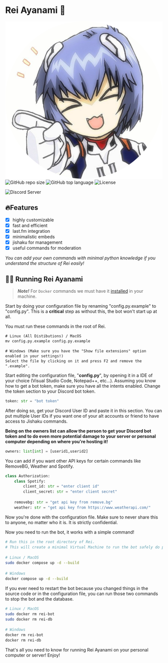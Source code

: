  # Rei Ayanami 🤖

![Rei Ayanami](rei-pfp.png)
![GitHub repo size](https://img.shields.io/github/repo-size/NERVCorporation/rei?style=for-the-badge)
![GitHub top language](https://img.shields.io/github/languages/top/NERVCorporation/rei?style=for-the-badge)
 ![License](https://camo.githubusercontent.com/d9b03b92063a55cc4391841c05463a86af0d39cac0536757c6602eafb1cbafaa/68747470733a2f2f696d672e736869656c64732e696f2f6769746875622f6c6963656e73652f7361746e61696e672f617374726f2d70617065723f636f6c6f723d253233324633373431267374796c653d666f722d7468652d6261646765)

 ![Discord Server](https://discordapp.com/api/guilds/1206246451840294942/widget.png?style=banner2)


 ## 🔥Features

 - [x] highly customizable
 - [x] fast and efficient
 - [x] last.fm integration
 - [x] minimalistic embeds
 - [x] jishaku for management
 - [x] useful commands for moderation

 *You can add your own commands with minimal python knowledge if you understand the structure of Rei easily!*

 ## 👩‍💻 Running Rei Ayanami

> **_Note!_** For `Docker` commands we must have it [installed](https://docs.docker.com/engine/install/) in your machine.

Start by doing your configuration file by renaming "config.py.example" to "config.py". This is a __**critical**__ step as without this, the bot won't start up at all.

You must run these commands in the root of Rei.

```
# Linux (All Distibutions) / MacOS
mv config.py.example config.py.example

# Windows (Make sure you have the "Show file extensions" option enabled in your settings!)
Select the file by clicking on it and press F2 and remove the ".example".
```

Start editing the configuration file, "**config.py**", by opening it in a IDE of your choice (Visual Studio Code, Notepad++, etc...). Assuming you know how to get a bot token, make sure you have all the intents enabled. Change the token section to your Discord bot token.

```py
token: str = "bot token"
```

After doing so, get your Discord User ID and paste it in this section. You can put multiple User IDs if you want one of your alt accounts or friend to have access to Jishaku commands. 

__**Being on the owners list can allow the person to get your Discord bot token and to do even more potential damage to your server or personal computer depending on where you're hosting it!**__

```py
owners: list[int] = [userid1,userid2]
```

You can add if you want other API keys for certain commands like RemoveBG, Weather and Spotify.

```py
class Authorization:
    class Spotify:
        client_id: str = "enter client id"
        client_secret: str = "enter client secret"

    removebg: str = "get api key from remove.bg"
    weather: str = "get api key from https://www.weatherapi.com/"
```
 Now you're done with the configuration file. Make sure to never share this to anyone, no matter who it is. It is strictly confidential.

 Now you need to run the bot, it works with a simple command!

 ```sh
 # Run this in the root directory of Rei.
 # This will create a minimal Virtual Machine to run the bot safely do prevent damage on other important files or directories of your computer.

# Linux / MacOS
 sudo docker compose up -d --build

 # Windows
 docker compose up -d --build
 ```

If you ever need to restart the bot because you changed things in the source code or in the configuration file, you can run those two commands to stop the bot and the database.

```sh
# Linux / MacOS
sudo docker rm rei-bot
sudo docker rm rei-db

# Windows
docker rm rei-bot
docker rm rei-db
```

That's all you need to know for running Rei Ayanami on your personal computer or server! Enjoy!





